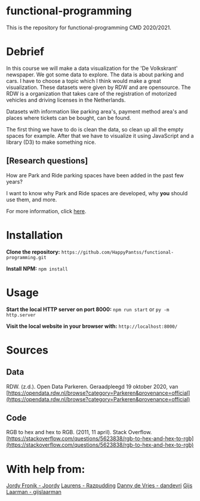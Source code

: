 # functional-programming
This is the repository for functional-programming CMD 2020/2021.

# Debrief
In this course we will make a data visualization for the 'De Volkskrant' newspaper. We got some data to explore. The data is about parking and cars. I have to choose a topic which I think would make a great visualization. These datasets were given by RDW and are opensource. The RDW is a organization that takes care of the registration of motorized vehicles and driving licenses in the Netherlands.

Datasets with information like parking area's, payment method area's and places where tickets can be bought, can be found. 

The first thing we have to do is clean the data, so clean up all the empty spaces for example. After that we have to visualize it using JavaScript and a library (D3) to make something nice.

## [Research questions]
How are Park and Ride parking spaces have been added in the past few years?

I want to know why Park and Ride spaces are developed, why **you** should use them, and more.

For more information, click [here](https://github.com/HappyPantss/functional-programming/wiki/Research#questions).

# Installation
**Clone the repository:**
`https://github.com/HappyPantss/functional-programming.git`

**Install NPM:**
`npm install`

# Usage
**Start the local HTTP server on port 8000:**
`npm run start` or `py -m http.server`

**Visit the local website in your browser with:**
`http://localhost:8000/`

# Sources
## Data
RDW. (z.d.). Open Data Parkeren. Geraadpleegd 19 oktober 2020, van [https://opendata.rdw.nl/browse?category=Parkeren&provenance=official](https://opendata.rdw.nl/browse?category=Parkeren&provenance=official)

## Code
RGB to hex and hex to RGB. (2011, 11 april). Stack Overflow. [https://stackoverflow.com/questions/5623838/rgb-to-hex-and-hex-to-rgb](https://stackoverflow.com/questions/5623838/rgb-to-hex-and-hex-to-rgb)

# With help from:
[Jordy Fronik - Joordy](https://github.com/joordy)
[Laurens - Razpudding](https://github.com/razpudding)
[Danny de Vries - dandevri](https://github.com/dandevri)
[Gijs Laarman - gijslaarman](https://github.com/gijslaarman)